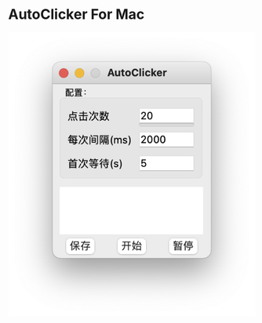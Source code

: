 # AutoClicker For Mac
![image](https://github.com/mybdye/AutoClicker/blob/master/%E6%88%AA%E5%B1%8F2022-02-08%2018.10.06.png)
